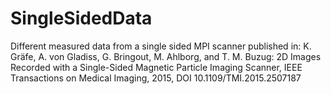 # SingleSidedData
Different measured data from a single sided MPI scanner published in: K. Gräfe, A. von Gladiss, G. Bringout, M. Ahlborg, and T. M. Buzug: 2D Images Recorded with a Single-Sided Magnetic Particle Imaging Scanner, IEEE Transactions on Medical Imaging, 2015, DOI 10.1109/TMI.2015.2507187
